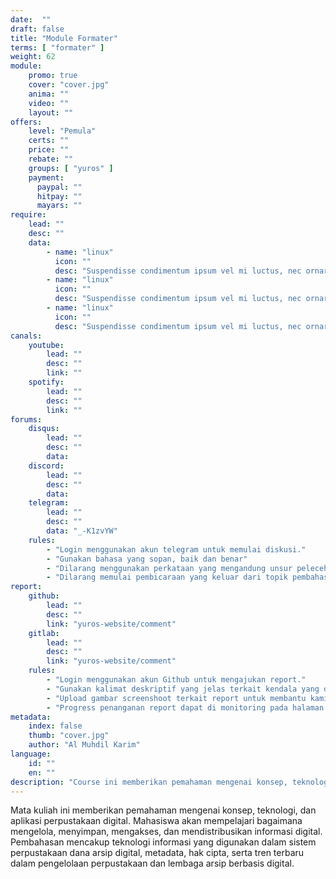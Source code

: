 ```yaml
---
date:  ""
draft: false
title: "Module Formater"
terms: [ "formater" ]
weight: 62
module:
    promo: true
    cover: "cover.jpg"
    anima: ""
    video: ""
    layout: ""
offers:
    level: "Pemula"
    certs: ""
    price: ""
    rebate: ""
    groups: [ "yuros" ]
    payment:
      paypal: ""
      hitpay: ""
      mayars: ""
require:
    lead: ""
    desc: ""
    data:
        - name: "linux" 
          icon: ""
          desc: "Suspendisse condimentum ipsum vel mi luctus, nec ornare est porttitor."
        - name: "linux" 
          icon: ""
          desc: "Suspendisse condimentum ipsum vel mi luctus, nec ornare est porttitor."
        - name: "linux" 
          icon: ""
          desc: "Suspendisse condimentum ipsum vel mi luctus, nec ornare est porttitor."
canals:
    youtube:
        lead: ""
        desc: ""
        link: ""
    spotify:
        lead: ""
        desc: ""
        link: ""
forums:
    disqus:
        lead: ""
        desc: ""
        data:
    discord:
        lead: ""
        desc: ""
        data:
    telegram:
        lead: ""
        desc: ""
        data: "_-K1zvYW"
    rules:
        - "Login menggunakan akun telegram untuk memulai diskusi."
        - "Gunakan bahasa yang sopan, baik dan benar"
        - "Dilarang menggunakan perkataan yang mengandung unsur pelecehan, cacian dan merendahkan aggota forum lain."
        - "Dilarang memulai pembicaraan yang keluar dari topik pembahasan."
report:
    github:
        lead: ""
        desc: ""
        link: "yuros-website/comment"
    gitlab:
        lead: ""
        desc: ""
        link: "yuros-website/comment"
    rules:
        - "Login menggunakan akun Github untuk mengajukan report."
        - "Gunakan kalimat deskriptif yang jelas terkait kendala yang dihadapi dalam pengajuan report"
        - "Upload gambar screenshoot terkait report untuk membantu kami dalam penanganan report"
        - "Progress penanganan report dapat di monitoring pada halaman github course."
metadata:
    index: false
    thumb: "cover.jpg"
    author: "Al Muhdil Karim"
language:
    id: ""
    en: ""
description: "Course ini memberikan pemahaman mengenai konsep, teknologi, dan aplikasi perpustakaan digital. Mahasiswa akan mempelajari bagaimana mengelola, menyimpan, mengakses, dan mendistribusikan informasi digital.."
---
```


Mata kuliah ini memberikan pemahaman mengenai konsep, teknologi, dan aplikasi perpustakaan digital. Mahasiswa akan mempelajari bagaimana mengelola, menyimpan, mengakses, dan mendistribusikan informasi digital. Pembahasan mencakup teknologi informasi yang digunakan dalam sistem perpustakaan dana arsip digital, metadata, hak cipta, serta tren terbaru dalam pengelolaan perpustakaan dan lembaga arsip berbasis digital.